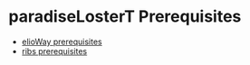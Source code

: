 # paradiseLosterT Prerequisites
- [elioWay prerequisites](/prerequisites.html)
- [ribs prerequisites](/ribs/prerequisites.html)
